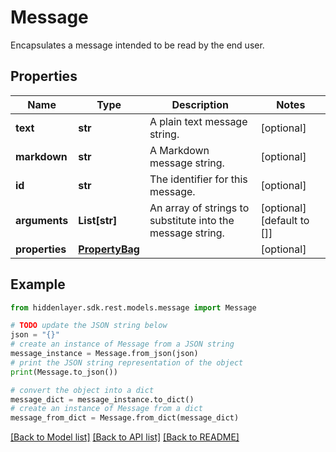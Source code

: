 # Message

Encapsulates a message intended to be read by the end user.

## Properties

Name | Type | Description | Notes
------------ | ------------- | ------------- | -------------
**text** | **str** | A plain text message string. | [optional] 
**markdown** | **str** | A Markdown message string. | [optional] 
**id** | **str** | The identifier for this message. | [optional] 
**arguments** | **List[str]** | An array of strings to substitute into the message string. | [optional] [default to []]
**properties** | [**PropertyBag**](PropertyBag.md) |  | [optional] 

## Example

```python
from hiddenlayer.sdk.rest.models.message import Message

# TODO update the JSON string below
json = "{}"
# create an instance of Message from a JSON string
message_instance = Message.from_json(json)
# print the JSON string representation of the object
print(Message.to_json())

# convert the object into a dict
message_dict = message_instance.to_dict()
# create an instance of Message from a dict
message_from_dict = Message.from_dict(message_dict)
```
[[Back to Model list]](../README.md#documentation-for-models) [[Back to API list]](../README.md#documentation-for-api-endpoints) [[Back to README]](../README.md)



